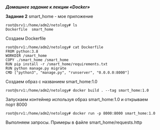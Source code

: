 ***Домашнее задание к лекции «Docker»***

**Задание 2**
smart_home - мое приложение
```
root@srv1:/home/adm2/netology# ls
Dockerfile  smart_home
```
Создаем Dockerfile
```
root@srv1:/home/adm2/netology# cat Dockerfile
FROM python:3.8
WORKDIR /smart_home
COPY ./smart_home /smart_home
RUN pip install -r /smart_home/requirements.txt
RUN python manage.py migrate
CMD ["python3", "manage.py", "runserver", "0.0.0.0:8000"]
```
Создаем образ с названием smart_home:1.0
```
root@srv1:/home/adm2/netology# docker build . --tag smart_home:1.0
```
Запускаем контейнер используя образ smart_home:1.0 и открываем порт 8000
```
root@srv1:/home/adm2/netology# docker run -p 8000:8000 smart_home:1.0
```
Выполняем запросы. Примеры в файле smart_home/requests.http
